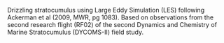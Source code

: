 
  Drizzling stratocumulus using Large Eddy Simulation (LES) 
  following Ackerman et al (2009, MWR, pg 1083).  Based on observations
  from the second research flight (RF02) of the second Dynamics and Chemistry 
  of Marine Stratocumulus (DYCOMS-II) field study.


